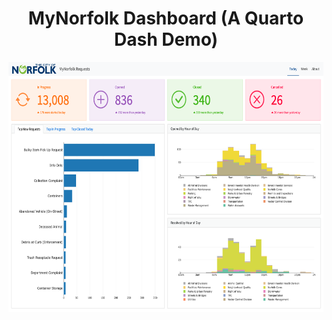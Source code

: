 
<h1 align="center">MyNorfolk Dashboard (A Quarto Dash Demo)</h1>

<a href="https://grrrck.quarto.pub/mynorfolk-dash/"><img src="assets/dash-preview.png" align="center" height="400" alt="A preview of the dashboard." /></a>
